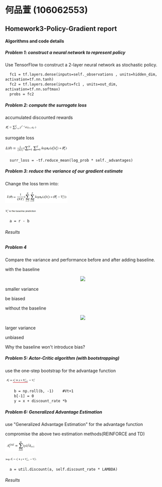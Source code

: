 # 何品萱 (106062553)
## Homework3-Policy-Gradient report


#### Algorithms and code details


##### Problem 1: construct a neural network to represent policy
Use TensorFlow to construct a 2-layer neural network as stochastic policy.

```
  fc1 = tf.layers.dense(inputs=self._observations , units=hidden_dim, activation=tf.nn.tanh)
  fc2 = tf.layers.dense(inputs=fc1 , units=out_dim, activation=tf.nn.softmax) 
  probs = fc2
```

##### Problem 2: compute the surrogate loss
accumulated discounted rewards
<p><img src="imgs/discounted rewards.jpg" width=20% /></p>

surrogate loss
<p><img src="imgs/surrogate loss.jpg" width=40% /></p>

```
  surr_loss = -tf.reduce_mean(log_prob * self._advantages)
```

##### Problem 3: reduce the variance of our gradient estimate
Change the loss term into:
<p><img src="imgs/reduce the variance.jpg" width=40% /></p>
<p><img src="imgs/V.jpg" width=20% /></p>

```
  a = r - b
```

###### Results


##### Problem 4
Compare the variance and performance before and after adding baseline.

with the baseline
<p align="center"><img src="imgs/.jpg" width=50% /></p>
smaller variance 

be biased

without the baseline
<p align="center"><img src="imgs/.jpg" width=50% /></p>
larger variance

unbiased

Why the baseline won't introduce bias?



##### Problem 5: Actor-Critic algorithm (with bootstrapping)
use the one-step bootstrap for the advantage function
<p><img src="imgs/bootstrapping.jpg" width=20% /></p>

```
    b = np.roll(b, -1)    #Vt+1
    b[-1] = 0
    y = x + discount_rate *b
```

##### Problem 6: Generalized Advantage Estimation
use "Generalized Advantage Estimation" for the advantage function

compromise the above two estimation methods(REINFORCE and TD)
<p><img src="imgs/GAE.jpg" width=20% /></p>
<p><img src="imgs/s.jpg" width=20% /></p>

```
  a = util.discount(a, self.discount_rate * LAMBDA)
```

###### Results



